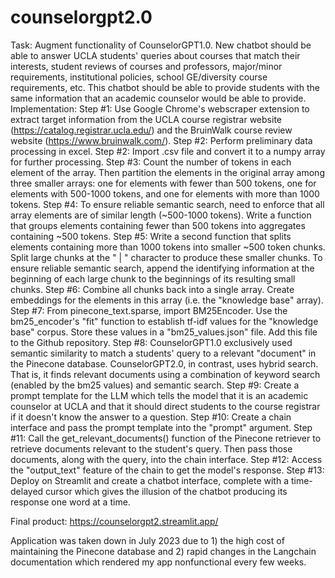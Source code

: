 # counselorgpt2.0
Task: 
Augment functionality of CounselorGPT1.0. New chatbot should be able to answer UCLA students' queries about courses that match their interests, student reviews of courses and professors, major/minor requirements, institutional policies, school GE/diversity course requirements, etc. This chatbot should be able to provide students with the same information that an academic counselor would be able to provide.
Implementation:
Step #1: Use Google Chrome's webscraper extension to extract target information from the UCLA course registrar website (https://catalog.registrar.ucla.edu/) and the BruinWalk course review website (https://www.bruinwalk.com/).
Step #2: Perform preliminary data processing in excel.
Step #2: Import .csv file and convert it to a numpy array for further processing.
Step #3: Count the number of tokens in each element of the array. Then partition the elements in the original array among three smaller arrays: one for elements with fewer than 500 tokens, one for elements with 500-1000 tokens, and one for elements with more than 1000 tokens. 
Step #4: To ensure reliable semantic search, need to enforce that all array elements are of similar length (~500-1000 tokens). Write a function that groups elements containing fewer than 500 tokens into aggregates containing ~500 tokens. 
Step #5: Write a second function that splits elements containing more than 1000 tokens into smaller ~500 token chunks. Split large chunks at the " | " character to produce these smaller chunks. To ensure reliable semantic search, append the identifying information at the beginning of each large chunk to the beginnings of its resulting small chunks.
Step #6: Combine all chunks back into a single array. Create embeddings for the elements in this array (i.e. the "knowledge base" array).
Step #7: From pinecone_text.sparse, import BM25Encoder. Use the bm25_encoder's "fit" function to establish tf-idf values for the "knowledge base" corpus. Store these values in a "bm25_values.json" file. Add this file to the Github repository.
Step #8: CounselorGPT1.0 exclusively used semantic similarity to match a students' query to a relevant "document" in the Pinecone database. CounselorGPT2.0, in contrast, uses hybrid search. That is, it finds relevant documents using a combination of keyword search (enabled by the bm25 values) and semantic search. 
Step #9: Create a prompt template for the LLM which tells the model that it is an academic counselor at UCLA and that it should direct students to the course registrar if it doesn't know the answer to a question. 
Step #10: Create a chain interface and pass the prompt template into the "prompt" argument.
Step #11: Call the get_relevant_documents() function of the Pinecone retriever to retrieve documents relevant to the student's query. Then pass those documents, along with the query, into the chain interface. 
Step #12: Access the "output_text" feature of the chain to get the model's response.
Step #13: Deploy on Streamlit and create a chatbot interface, complete with a time-delayed cursor which gives the illusion of the chatbot producing its response one word at a time.

Final product: https://counselorgpt2.streamlit.app/

Application was taken down in July 2023 due to 1) the high cost of maintaining the Pinecone database and 2) rapid changes in the Langchain documentation which rendered my app nonfunctional every few weeks.
